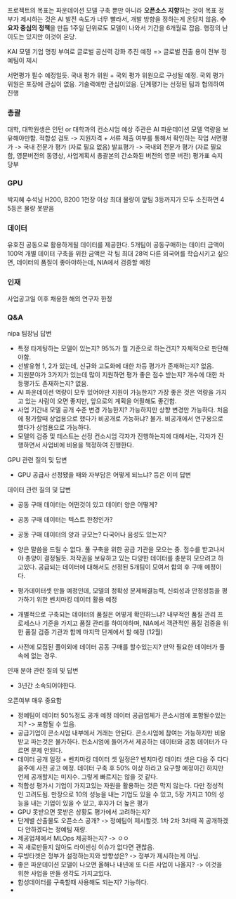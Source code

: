 프로젝트의 목표는 파운데이션 모델 구축 뿐만 아니라 **오픈소스 지향**하는 것이 목표
정부가 제시하는 것은 AI 발전 속도가 너무 빨라서, 개발 방향을 정하는게 온당치 않음. **수요자 중심의 정책**을 만듬
1주일 단위로도 모델이 나와서 기간을 6개월로 잡음. 행정의 난이도는 있지만 이것이 온당.

KAI 모델 기업 명칭 부여로 글로벌 공신력 강화 추진 예정 => 글로벌 진출 용이
전부 정예팀이 제시

서면평가 필수 예정일듯. 국내 평가 위원 + 국외 평가 위원으로 구성될 예정.
국외 평가 위원은 포장에 관심이 없음. 기술력에만 관심이있음.
단계평가는 선정된 팀과 협의하여 진행

### 총괄
대학, 대학원생은 인턴 or 대학과의 컨소시엄 예상
주관은 AI 파운데이션 모델 역량을 보유해야만함.
적합성 검토 -> 지원자격 + 서류 제출 여부를 통해서 확인하는 작업
서면평가 -> 국내 전문가 평가 (자료 필요 없음)
발표평가 -> 국내외 전문가 평가 (자료 필요함, 영문버전의 동영상, 사업계획서 총괄본의 간소화된 버전의 영문 버전)
평가표 숙지 당부

### GPU
박지혜 수석님
H200, B200 1천장 이상
최대 물량이 앞팀 3등까지가 모두 소진하면 4 5등은 물량 못받음

### 데이터
유호진 
공동으로 활용하게될 데이터를 제공한다.
5개팀이 공동구매하는 데이터 금액이 100억
개별 데이터 구축을 위한 금액은 각 팀 최대 28억
다른 외국어를 학습시키고 싶으면, 
데이터의 품질이 좋아야하는데, NIA에서 검증할 예정

### 인재
사업공고일 이후 채용한 해외 연구자 한정

### Q&A
nipa 팀장님 답변 
- 특정 타게팅하는 모델이 있는지? 95%가 뭘 기준으로 하는건지? 자체적으로 판단해야함.
- 선발유형 1, 2가 있는데, 신규와 고도화에 대한 차등 평가가 존재하는지? 없음.
- 지원분야가 3가지가 있는데 많이 지원하면 평가 좋은 점수 받는지? 개수에 대한 차등평가도 존재하는지? 없음.
- AI 파운데이션 역량이 모두 있어야만 지원이 가능한지? 가장 좋은 것은 역량을 가지고 있는 사람이 오면 좋지만, 앞으로의 계획을 어필해도 좋긴함.
- 사업 기간내 모델 공개 수준 변경 가능한지? 가능하지만 상향 변경만 가능하다. 처음에 평가할때 상업용으로 했다가 비공개로 가능하냐? 불가. 비공개에서 연구용으로했다가 상업용으로 가능하다.
- 모델의 검증 및 테스트는 선정 컨소시엄 각자가 진행하는지에 대해서는, 각자가 진행하면서 사업비에 비용을 책정하여 진행한다.

GPU 관련 질의 및 답변
- GPU 공급사 선정됐을 때와 자부담은 어떻게 되느냐? 등은 이미 답변

데이터 관련 질의 및 답변
- 공동 구매 데이터는 어떤것이 있고 데이터 양은 어떻게?
- 공동 구매 데이터는 텍스트 한정인가?
- 공동 구매 데이터의 양과 규모는? 다국어나 음성도 있는지?

- 양은 말씀을 드릴 수 없다. 풀 구축을 위한 공급 기관을 모으는 중. 접수를 받고나서야 총양이 결정될듯. 저작권을 보유하고 있는 다양한 데이터를 충분히 모으려고 하고있다. 공급되는 데이터에 대해서도 선정된 5개팀이 모여서 합의 후 구매 예정이다.
- 평가데이터셋 만들 예정인데, 모델의 정확성 문제해결능력, 신뢰성과 안정성등을 평가하기 위한 벤치마킹 데이터 활용 예정
- 개별적으로 구축되는 데이터의 품질은 어떻게 확인하느냐? 내부적인 품질 관리 프로세스나 기준을 가지고 품질 관리를 하여야하며, NIA에서 객관적인 품질 검증을 위한 품질 검증 기관과 함께 마지막 단계에서 할 예정 (12월)
- 사전에 모집된 풀이외에 데이터 공동 구매를 할수있는지? 만약 필요한 데이터가 풀속에 없는 경우.

인재 분야 관련 질의 및 답변
- 3년간 소속되어야한다.

오픈여부 매우 중요함
- 정예팀이 데이터 50%정도 공개 예정
데이터 공급업체가 콘소시엄에 포함될수있는지? -> 포함될 수 있음.
- 공급기업이 콘소시엄 내부에서 거래는 안된다. 콘소시엄에 참여는 가능하지만 비용받고 파는것은 불가하다.
컨소시엄에 들어가서 제공하는 데이터와 공동 데이터가 다르면 문제 안된다.
- 데이터 공개 일정 + 벤치마킹 데이터 셋 일정은? 벤치마킹 데이터 셋은 다음 주 다다음주에 사전 공고 예정. 데이터 구축 후 50% 이상 하라고 요구할 예정이긴 하지만 언제 공개할지는 미지수. 그렇게 빠르지는 않을 것 같다.
- 적합성 평가시 기업이 가지고있는 자원을 활용하는 것은 막지 않는다. 다만 정성적인 고려도됨. 만장으로 10의 성능을 내는 기업도 있을 수 있고, 5장 가지고 10의 성능을 내는 기업이 있을 수 있고, 후자가 더 높은 평가
- GPU 못받으면 못받은 상황도 평가에서 고려하는지?
- 단계별 산출물도 오픈소스 공개? -> 정예팀이 제시할것. 1차 2차 3차때 꼭 공개하겠다 안하겠다는 정예팀 재량.
- 제공업체에서 MLOps 제공하는지? -> ㅇㅇ
- 꼭 새로만들지 않아도 라이센싱 이슈가 없다면 괜찮음. 
- 무빙타겟은 정부가 설정하는지와 방향성은? -> 정부가 제시하는게 아님. 
- 좋은 파운데이션 모델이 나오면 올해나 내년에 또 다른 사업이 나올지?  -> 이것을 위한 사업을 만들 생각도 가지고있다.
- 합성데이터를 구축할때 사용해도 되는지? 가능하다.
- 